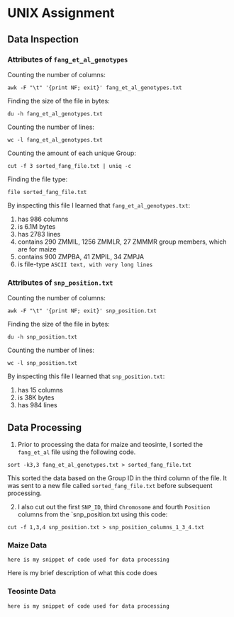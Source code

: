 # UNIX Assignment

## Data Inspection

### Attributes of `fang_et_al_genotypes`

Counting the number of columns:
```
awk -F "\t" '{print NF; exit}' fang_et_al_genotypes.txt
```

Finding the size of the file in bytes:
```
du -h fang_et_al_genotypes.txt
```

Counting the number of lines:
```
wc -l fang_et_al_genotypes.txt
```

Counting the amount of each unique Group:
```
cut -f 3 sorted_fang_file.txt | uniq -c
```

Finding the file type:
```
file sorted_fang_file.txt
```

By inspecting this file I learned that `fang_et_al_genotypes.txt`:

1. has 986 columns
2. is 6.1M bytes
3. has 2783 lines
4. contains 290 ZMMIL, 1256 ZMMLR, 27 ZMMMR group members, which are for maize
5. contains 900 ZMPBA, 41 ZMPIL, 34 ZMPJA
6. is file-type `ASCII text, with very long lines` 

### Attributes of `snp_position.txt`

Counting the number of columns:
```
awk -F "\t" '{print NF; exit}' snp_position.txt
```

Finding the size of the file in bytes:
```
du -h snp_position.txt
```

Counting the number of lines:
```
wc -l snp_position.txt
```

By inspecting this file I learned that `snp_position.txt`:

1. has 15 columns
2. is 38K bytes
3. has 984 lines


## Data Processing

1. Prior to processing the data for maize and teosinte, I sorted the `fang_et_al` file using the following code.
```
sort -k3,3 fang_et_al_genotypes.txt > sorted_fang_file.txt
```
This sorted the data based on the Group ID in the third column of the file. It was sent to a new file called `sorted_fang_file.txt` before subsequent processing.

2. I also cut out the first `SNP_ID`, third `Chromosome` and fourth `Position` columns from the `snp_position.txt using this code:
```
cut -f 1,3,4 snp_position.txt > snp_position_columns_1_3_4.txt
```

### Maize Data

```
here is my snippet of code used for data processing
```

Here is my brief description of what this code does


### Teosinte Data

```
here is my snippet of code used for data processing
```

